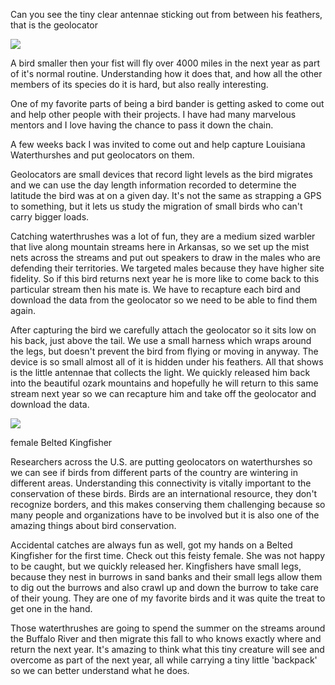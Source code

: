 

Can you see the tiny clear antennae sticking
out from between his feathers, that
is the geolocator

![](https://i.imgur.com/Cr8ksck.jpg)

A bird smaller then your fist will fly over 4000 miles in the next year as part of it's normal routine. Understanding how it does that, and how all the other members of its species do it is hard, but also really interesting.

One of my favorite parts of being a bird bander is getting asked to come out and help other people with their projects. I have had many marvelous mentors and I love having the chance to pass it down the chain.

A few weeks back I was invited to come out and help capture Louisiana Waterthurshes and put geolocators on them.

Geolocators are small devices that record light levels as the bird migrates and we can use the day length information recorded to determine the latitude the bird was at on a given day. It's not the same as strapping a GPS to something, but it lets us study the migration of small birds who can't carry bigger loads.

Catching waterthrushes was a lot of fun, they are a medium sized warbler that live along mountain streams here in Arkansas, so we set up the mist nets across the streams and put out speakers to draw in the males who are defending their territories. We targeted males because they have higher site fidelity. So if this bird returns next year he is more like to come back to this particular stream then his mate is. We have to recapture each bird and download the data from the geolocator so we need to be able to find them again.

After capturing the bird we carefully attach the geolocator so it sits low on his back, just above the tail. We use a small harness which wraps around the legs, but doesn't prevent the bird from flying or moving in anyway. The device is so small almost all of it is hidden under his feathers. All that shows is the little antennae that collects the light. We quickly released him back into the beautiful ozark mountains and hopefully he will return to this same stream next year so we can recapture him and take off the geolocator and download the data.

![](https://i.imgur.com/kfyEfTc.jpg)

female Belted Kingfisher

Researchers across the U.S. are putting geolocators on waterthurshes so we can see if birds from
different parts of the country are wintering in different areas. Understanding this connectivity is vitally important to the conservation of these birds. Birds are an international resource, they don't recognize borders, and this makes conserving them challenging because so many people and organizations have to be involved but it is also one of the amazing things about bird conservation.

Accidental catches are always fun as well, got my hands on a Belted Kingfisher for the first time. Check out this feisty female. She was not happy to be caught, but we quickly released her. Kingfishers have small legs, because they nest in burrows in sand banks and their small legs allow them to dig out the burrows and also crawl up and down the burrow to take care of their young. They are one of my favorite birds and it was quite the treat to get one in the hand.

Those waterthrushes are going to spend the summer on the streams around the Buffalo River and then migrate this fall to who knows exactly where and return the next year. It's amazing to think what this tiny creature will see and overcome as part of the next year, all while carrying a tiny little 'backpack' so we can better understand what he does.
